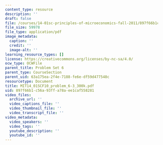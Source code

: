 ```yaml
---
content_type: resource
description: ''
draft: false
file: /courses/14-01sc-principles-of-microeconomics-fall-2011/897f66b1c56a93ffa78aee1caf558281_MIT14_01SCF10_problem_6-3_300k.pdf
file_size: 59978
file_type: application/pdf
image_metadata:
  caption: ''
  credit: ''
  image-alt: ''
learning_resource_types: []
license: https://creativecommons.org/licenses/by-nc-sa/4.0/
ocw_type: OCWFile
parent_title: Problem Set 6
parent_type: CourseSection
parent_uid: 63a175ea-2f4e-7188-fe6e-df59d477548c
resourcetype: Document
title: MIT14_01SCF10_problem_6-3_300k.pdf
uid: 897f66b1-c56a-93ff-a78a-ee1caf558281
video_files:
  archive_url: ''
  video_captions_file: ''
  video_thumbnail_file: ''
  video_transcript_file: ''
video_metadata:
  video_speakers: ''
  video_tags: ''
  youtube_description: ''
  youtube_id: ''
---
```

